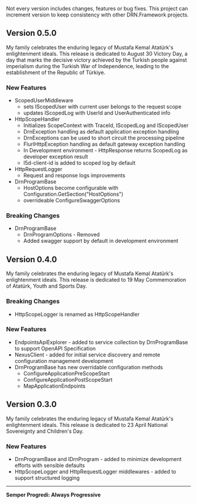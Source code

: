 Not every version includes changes, features or bug fixes. This project can increment version to keep consistency with other DRN.Framework projects.  

## Version 0.5.0

My family celebrates the enduring legacy of Mustafa Kemal Atatürk's enlightenment ideals. This release is dedicated to August 30 Victory Day, a day that marks the decisive victory achieved by the Turkish people against imperialism during the Turkish War of Independence, leading to the establishment of the Republic of Türkiye.

### New Features
* ScopedUserMiddleware 
  * sets IScopedUser with current user belongs to the request scope
  * updates IScopedLog with UserId and UserAuthenticated info
* HttpScopeHandler
  * Initializes ScopeContext with TraceId, IScopedLog and IScopedUser
  * DrnException handling as default application exception handling
  * DrnExceptions can be used to short circuit the processing pipeline
  * FlurlHttpException handling as default gateway exception handling
  * In Development environment - HttpResponse returns ScopedLog as developer exception result
  * l5d-client-id is added to scoped log by default
* HttpRequestLogger
  * Request and response logs improvements
* DrnProgramBase 
  * HostOptions become configurable with Configuration.GetSection("HostOptions")
  * overrideable ConfigureSwaggerOptions

### Breaking Changes

* DrnProgramBase
  * DrnProgramOptions - Removed
  * Added swagger support by default in development environment

## Version 0.4.0

My family celebrates the enduring legacy of Mustafa Kemal Atatürk's enlightenment ideals. This release is dedicated to 19 May Commemoration of Atatürk, Youth and Sports Day.

### Breaking Changes

* HttpScopeLogger is renamed as HttpScopeHandler

### New Features

* EndpointsApiExplorer - added to service collection by DrnProgramBase to support OpenAPI Specification
* NexusClient - added for initial service discovery and remote configuration management development
* DrnProgramBase has new overridable configuration methods
  * ConfigureApplicationPreScopeStart
  * ConfigureApplicationPostScopeStart
  * MapApplicationEndpoints

## Version 0.3.0

My family celebrates the enduring legacy of Mustafa Kemal Atatürk's enlightenment ideals. This release is dedicated to 23 April National Sovereignty and Children's Day.

### New Features

* DrnProgramBase and IDrnProgram - added to minimize development efforts with sensible defaults
* HttpScopeLogger and HttpRequestLogger middlewares - added to support structured logging

---
**Semper Progredi: Always Progressive**